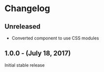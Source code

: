 Changelog
=========

Unreleased
----------
* Converted component to use CSS modules

1.0.0 - (July 18, 2017)
------------------
Initial stable release
